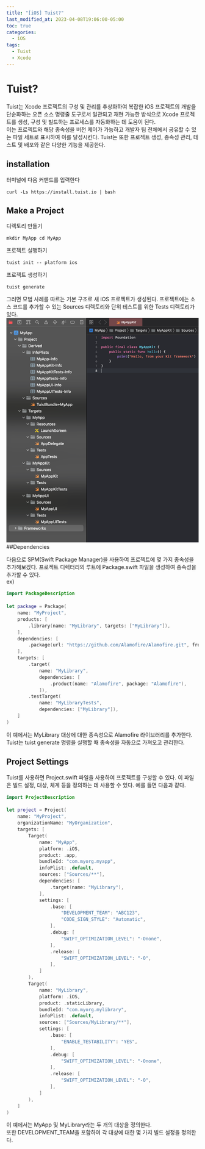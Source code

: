 ```yaml
---
title: "[iOS] Tuist?"
last_modified_at: 2023-04-08T19:06:00-05:00
toc: true
categories:
  - iOS
tags:
  - Tuist
  - Xcode
---
```


# Tuist?
Tuist는 Xcode 프로젝트의 구성 및 관리를 추상화하여 복잡한 iOS 프로젝트의 개발을 단순화하는 오픈 소스 명령줄 도구로서 일관되고 재현 가능한 방식으로 Xcode 프로젝트를 생성, 구성 및 빌드하는 프로세스를 자동화하는 데 도움이 된다.   
이는 프로젝트와 해당 종속성을 버전 제어가 가능하고 개발자 팀 전체에서 공유할 수 있는 파일 세트로 표시하여 이를 달성시킨다. Tuist는 또한 프로젝트 생성, 종속성 관리, 테스트 및 배포와 같은 다양한 기능을 제공한다.

## installation
터미널에 다음 커맨드를 입력한다
```shell
curl -Ls https://install.tuist.io | bash
```
## Make a Project
디렉토리 만들기
```shell
mkdir MyApp cd MyApp
```
프로젝트 실행하기
```shell
tuist init -- platform ios
```
프로젝트 생성하기
```shell
tuist generate
```
그러면 모범 사례를 따르는 기본 구조로 새 iOS 프로젝트가 생성된다. 프로젝트에는 소스 코드를 추가할 수 있는 Sources 디렉토리와 단위 테스트를 위한 Tests 디렉토리가 있다.
![TuistProject](images/../../../images/iOS/Tuist1.png)   
##Dependencies

다음으로 SPM(Swift Package Manager)을 사용하여 프로젝트에 몇 가지 종속성을 추가해보겠다.
프로젝트 디렉터리의 루트에 Package.swift 파일을 생성하여 종속성을 추가할 수 있다.   
ex)

```swift
import PackageDescription

let package = Package(
    name: "MyProject",
    products: [
        .library(name: "MyLibrary", targets: ["MyLibrary"]),
    ],
    dependencies: [
        .package(url: "https://github.com/Alamofire/Alamofire.git", from: "5.4.0"),
    ],
    targets: [
        .target(
            name: "MyLibrary",
            dependencies: [
                .product(name: "Alamofire", package: "Alamofire"),
            ]),
        .testTarget(
            name: "MyLibraryTests",
            dependencies: ["MyLibrary"]),
    ]
)
```
이 예에서는 MyLibrary 대상에 대한 종속성으로 Alamofire 라이브러리를 추가한다. Tuist는 tuist generate 명령을 실행할 때 종속성을 자동으로 가져오고 관리한다.


## Project Settings

Tuist를 사용하면 Project.swift 파일을 사용하여 프로젝트를 구성할 수 있다. 이 파일은 빌드 설정, 대상, 체계 등을 정의하는 데 사용할 수 있다. 예를 들면 다음과 같다.

```swift
import ProjectDescription

let project = Project(
    name: "MyProject",
    organizationName: "MyOrganization",
    targets: [
        Target(
            name: "MyApp",
            platform: .iOS,
            product: .app,
            bundleId: "com.myorg.myapp",
            infoPlist: .default,
            sources: ["Sources/**"],
            dependencies: [
                .target(name: "MyLibrary"),
            ],
            settings: [
                .base: [
                    "DEVELOPMENT_TEAM": "ABC123",
                    "CODE_SIGN_STYLE": "Automatic",
                ],
                .debug: [
                    "SWIFT_OPTIMIZATION_LEVEL": "-Onone",
                ],
                .release: [
                    "SWIFT_OPTIMIZATION_LEVEL": "-O",
                ],
            ]
        ),
        Target(
            name: "MyLibrary",
            platform: .iOS,
            product: .staticLibrary,
            bundleId: "com.myorg.mylibrary",
            infoPlist: .default,
            sources: ["Sources/MyLibrary/**"],
            settings: [
                .base: [
                    "ENABLE_TESTABILITY": "YES",
                ],
                .debug: [
                    "SWIFT_OPTIMIZATION_LEVEL": "-Onone",
                ],
                .release: [
                    "SWIFT_OPTIMIZATION_LEVEL": "-O",
                ],
            ]
        ),
    ]
)
```
이 예에서는 MyApp 및 MyLibrary라는 두 개의 대상을 정의한다.  
 또한 DEVELOPMENT_TEAM을 포함하여 각 대상에 대한 몇 가지 빌드 설정을 정의한다.